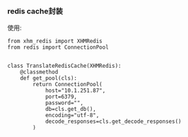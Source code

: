 ### redis cache封装

使用:

    from xhm_redis import XHMRedis
    from redis import ConnectionPool
    
    
    class TranslateRedisCache(XHMRedis):
        @classmethod
        def get_pool(cls):
            return ConnectionPool(
                host="10.1.251.87",
                port=6379,
                password="",
                db=cls.get_db(),
                encoding="utf-8",
                decode_responses=cls.get_decode_responses()
            )


